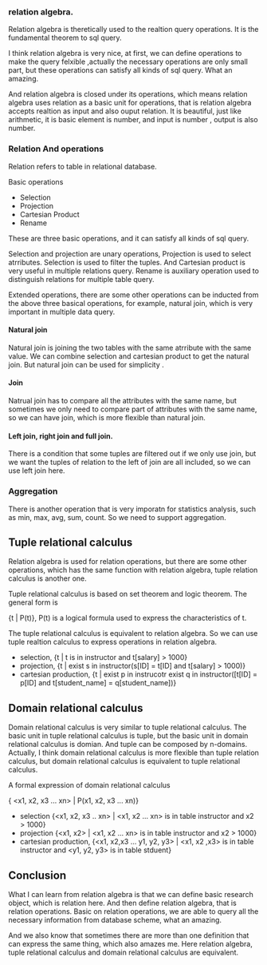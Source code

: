 
### relation algebra.

Relation algebra is theretically used to the realtion query operations. It is the fundamental theorem to sql query. 

I think relation algebra is very nice, at first, we can define operations to make the query felxible ,actually the necessary operations are only  small part, but these operations can satisfy all kinds of sql query. What an amazing.

And relation algebra is closed under its operations, which means relation algebra uses relation as a basic unit for operations, that is relation algebra accepts realtion as input and also ouput relation. It is beautiful, just like arithmetic, it is basic element is number, and input is number , output is also number.

### Relation And operations
Relation refers to table in relational database.

Basic operations

- Selection 
- Projection
- Cartesian Product
- Rename 

These are three basic operations, and it can satisfy all kinds of sql query.  

Selection and projection are unary operations, Projection is used to select atrributes. Selection is used to filter the tuples. And Cartesian product is very useful in multiple relations query. Rename is auxiliary operation used to distinguish relations for multiple table query.  

Extended operations,  there are some other operations can be inducted from the above three basical operations, for example, natural join, which is very important in multiple data query.

#### Natural join
Natural join is joining the two tables with the same atrribute with the same value. We can combine selection and cartesian product to get the natural join.  But natural join can be used for simplicity .

#### Join
Natrual join has to compare all the attributes with the same name, but sometimes we only need to compare part of attributes with the same name, so we can have join, which is more flexible than natural join.

#### Left join, right join and full join.
There is a condition that some tuples are filtered out if we only use join, but we want the tuples of relation to the left of join are all included, so we can use left join here. 

### Aggregation
There is another operation that is very imporatn for statistics analysis, such as min, max, avg, sum, count. So we need to support aggregation.   


## Tuple relational calculus

Relation algebra is used for relation operations, but there are some other operations, which has the same function with relation algebra, tuple relation calculus is another one. 

Tuple relational calculus is based on set theorem and logic theorem.  The general form is 

{t | P(t)}, P(t) is a logical formula used to express the characteristics of t. 

The tuple relational calculus is equivalent to relation algebra. So we can use tuple realtion calculus to express operations in relation algebra.

- selection,   {t | t is in instructor and t[salary] > 1000}      
- projection, {t | exist s in instructor(s[ID] = t[ID] and t[salary] > 1000)}
- cartesian production, {t | exist p in instrucotr exist q in instructor([t[ID] = p[ID] and t[student_name] = q[student_name])}

## Domain relational calculus 

Domain relational calculus is very similar to tuple relational calculus. The basic unit in tuple relational calculus is tuple, but the basic unit in domain relational calculus is domian. And tuple can be composed by n-domains. Actually, I think domain relational calculus is more flexible than tuple relation calculus, but domain relational calculus is equivalent to tuple relational calculus.

A formal expression of domain relational calculus 

{ <x1, x2, x3 ... xn> | P(x1, x2, x3 ... xn)}

- selection {<x1, x2, x3 .. xn> | <x1, x2 ... xn> is in table instructor and x2 > 1000}
- projection {<x1, x2> |  <x1, x2 ... xn> is in table instructor and x2 > 1000}
- cartesian production, {<x1, x2,x3 ... y1, y2, y3> | <x1, x2 ,x3> is in table instructor and <y1, y2, y3> is in table stduent}


## Conclusion

What I can learn from relation algebra is that we can define basic research object, which is relation here. And then define relation algebra, that is relation operations. Basic on relation operations, we are able to query all the necessary information from database scheme, what an amazing.

And we also know that sometimes there are more than one definition that can express the same thing, which also amazes me. Here relation algebra, tuple relational calculus  and domain relational calculus are equivalent. 


 
